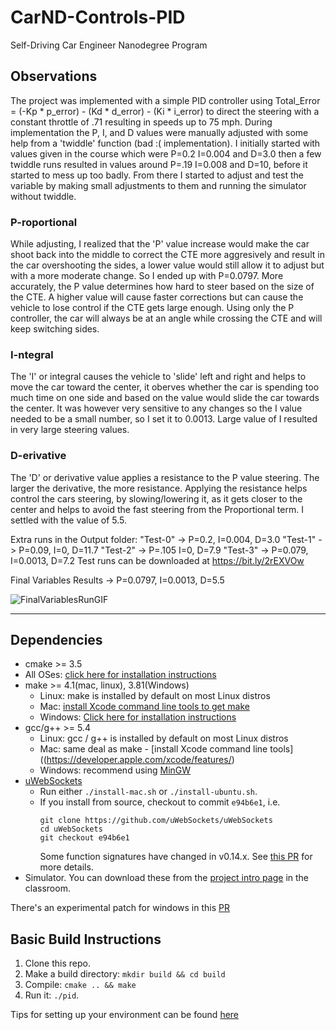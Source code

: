 # CarND-Controls-PID
Self-Driving Car Engineer Nanodegree Program

## Observations
The project was implemented with a simple PID controller using Total_Error = (-Kp * p_error) - (Kd * d_error) - (Ki * i_error) to direct the steering with a constant throttle of .71 resulting in speeds up to 75 mph.
During implementation the P, I, and D values were manually adjusted with some help from a 'twiddle' function (bad :( implementation). I initially started with values given in the course which were P=0.2 I=0.004 and D=3.0 then a few twiddle runs resulted in values around P=.19 I=0.008 and D=10, before it started to mess up too badly. From there I started to adjust and test the variable by making small adjustments to them and running the simulator without twiddle.

### P-roportional
While adjusting, I realized that the 'P' value increase would make the car shoot back into the middle to correct the CTE more aggresively and result in the car overshooting the sides, a lower value would still allow it to adjust but with a more moderate change. So I ended up with P=0.0797. More accurately, the P value determines how hard to steer based on the size of the CTE. A higher value will cause faster corrections but can cause the vehicle to lose control if the CTE gets large enough. Using only the P controller, the car will always be at an angle while crossing the CTE and will keep switching sides.

### I-ntegral
The 'I' or integral causes the vehicle to 'slide' left and right and helps to move the car toward the center, it oberves whether the car is spending too much time on one side and based on the value would slide the car towards the center. It was however very sensitive to any changes so the I value needed to be a small number, so I set it to 0.0013. Large value of I resulted in very large steering values.

### D-erivative
The 'D' or derivative value applies a resistance to the P value steering. The larger the derivative, the more resistance. Applying the resistance helps control the cars steering, by slowing/lowering it, as it gets closer to the center and helps to avoid the fast steering from the Proportional term. I settled with the value of 5.5.

Extra runs in the Output folder:
"Test-0" -> P=0.2, I=0.004, D=3.0
"Test-1" -> P=0.09, I=0, D=11.7
"Test-2" -> P=.105 I=0, D=7.9
"Test-3" -> P=0.079, I=0.0013, D=7.2
Test runs can be downloaded at https://bit.ly/2rEXVOw

Final Variables Results -> P=0.0797, I=0.0013, D=5.5

![FinalVariablesRunGIF](https://github.com/o-ali/CarND-PID-Control-Project/blob/master/Outputs/Final-PID-GIF.gif)

---

## Dependencies

* cmake >= 3.5
 * All OSes: [click here for installation instructions](https://cmake.org/install/)
* make >= 4.1(mac, linux), 3.81(Windows)
  * Linux: make is installed by default on most Linux distros
  * Mac: [install Xcode command line tools to get make](https://developer.apple.com/xcode/features/)
  * Windows: [Click here for installation instructions](http://gnuwin32.sourceforge.net/packages/make.htm)
* gcc/g++ >= 5.4
  * Linux: gcc / g++ is installed by default on most Linux distros
  * Mac: same deal as make - [install Xcode command line tools]((https://developer.apple.com/xcode/features/)
  * Windows: recommend using [MinGW](http://www.mingw.org/)
* [uWebSockets](https://github.com/uWebSockets/uWebSockets)
  * Run either `./install-mac.sh` or `./install-ubuntu.sh`.
  * If you install from source, checkout to commit `e94b6e1`, i.e.
    ```
    git clone https://github.com/uWebSockets/uWebSockets 
    cd uWebSockets
    git checkout e94b6e1
    ```
    Some function signatures have changed in v0.14.x. See [this PR](https://github.com/udacity/CarND-MPC-Project/pull/3) for more details.
* Simulator. You can download these from the [project intro page](https://github.com/udacity/self-driving-car-sim/releases) in the classroom.

There's an experimental patch for windows in this [PR](https://github.com/udacity/CarND-PID-Control-Project/pull/3)

## Basic Build Instructions

1. Clone this repo.
2. Make a build directory: `mkdir build && cd build`
3. Compile: `cmake .. && make`
4. Run it: `./pid`. 

Tips for setting up your environment can be found [here](https://classroom.udacity.com/nanodegrees/nd013/parts/40f38239-66b6-46ec-ae68-03afd8a601c8/modules/0949fca6-b379-42af-a919-ee50aa304e6a/lessons/f758c44c-5e40-4e01-93b5-1a82aa4e044f/concepts/23d376c7-0195-4276-bdf0-e02f1f3c665d)

